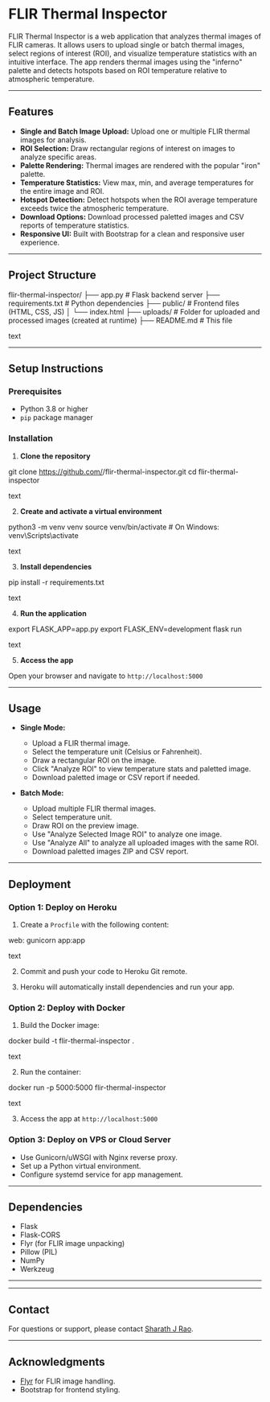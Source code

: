 # FLIR Thermal Inspector

FLIR Thermal Inspector is a web application that analyzes thermal images of FLIR cameras. It allows users to upload single or batch thermal images, select regions of interest (ROI), and visualize temperature statistics with an intuitive interface. The app renders thermal images using the "inferno" palette and detects hotspots based on ROI temperature relative to atmospheric temperature.

---

## Features

- **Single and Batch Image Upload:** Upload one or multiple FLIR thermal images for analysis.
- **ROI Selection:** Draw rectangular regions of interest on images to analyze specific areas.
- **Palette Rendering:** Thermal images are rendered with the popular "iron" palette.
- **Temperature Statistics:** View max, min, and average temperatures for the entire image and ROI.
- **Hotspot Detection:** Detect hotspots when the ROI average temperature exceeds twice the atmospheric temperature.
- **Download Options:** Download processed paletted images and CSV reports of temperature statistics.
- **Responsive UI:** Built with Bootstrap for a clean and responsive user experience.

---

## Project Structure

flir-thermal-inspector/
├── app.py # Flask backend server
├── requirements.txt # Python dependencies
├── public/ # Frontend files (HTML, CSS, JS)
│ └── index.html
├── uploads/ # Folder for uploaded and processed images (created at runtime)
├── README.md # This file

text

---

## Setup Instructions

### Prerequisites

- Python 3.8 or higher
- `pip` package manager

### Installation

1. **Clone the repository**

git clone https://github.com/<your-username>/flir-thermal-inspector.git
cd flir-thermal-inspector

text

2. **Create and activate a virtual environment**

python3 -m venv venv
source venv/bin/activate # On Windows: venv\Scripts\activate

text

3. **Install dependencies**

pip install -r requirements.txt

text

4. **Run the application**

export FLASK_APP=app.py
export FLASK_ENV=development
flask run

text

5. **Access the app**

Open your browser and navigate to `http://localhost:5000`

---

## Usage

- **Single Mode:**
  - Upload a FLIR thermal image.
  - Select the temperature unit (Celsius or Fahrenheit).
  - Draw a rectangular ROI on the image.
  - Click "Analyze ROI" to view temperature stats and paletted image.
  - Download paletted image or CSV report if needed.

- **Batch Mode:**
  - Upload multiple FLIR thermal images.
  - Select temperature unit.
  - Draw ROI on the preview image.
  - Use "Analyze Selected Image ROI" to analyze one image.
  - Use "Analyze All" to analyze all uploaded images with the same ROI.
  - Download paletted images ZIP and CSV report.

---

## Deployment

### Option 1: Deploy on Heroku

1. Create a `Procfile` with the following content:

web: gunicorn app:app

text

2. Commit and push your code to Heroku Git remote.

3. Heroku will automatically install dependencies and run your app.

### Option 2: Deploy with Docker

1. Build the Docker image:

docker build -t flir-thermal-inspector .

text

2. Run the container:

docker run -p 5000:5000 flir-thermal-inspector

text

3. Access the app at `http://localhost:5000`

### Option 3: Deploy on VPS or Cloud Server

- Use Gunicorn/uWSGI with Nginx reverse proxy.
- Set up a Python virtual environment.
- Configure systemd service for app management.

---

## Dependencies

- Flask
- Flask-CORS
- Flyr (for FLIR image unpacking)
- Pillow (PIL)
- NumPy
- Werkzeug

---
---

## Contact

For questions or support, please contact [Sharath J Rao](sharathrao.1948@gmail.com).

---

## Acknowledgments

- [Flyr](https://pypi.org/project/flyr/) for FLIR image handling.
- Bootstrap for frontend styling.
